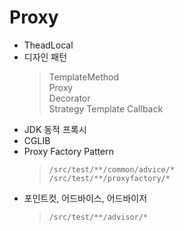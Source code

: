 # Proxy
- TheadLocal
- 디자인 패턴
    > TemplateMethod  
  > Proxy  
  > Decorator  
  > Strategy
  > Template Callback
- JDK 동적 프록시
- CGLIB
- Proxy Factory Pattern
    > `/src/test/**/common/advice/*`  
     `/src/test/**/proxyfactory/*`
- 포인트컷, 어드바이스, 어드바이저
    > `/src/test/**/advisor/*`

